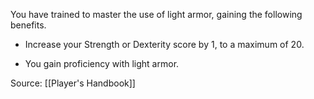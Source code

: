 You have trained to master the use of light armor, gaining the following benefits.

-   Increase your Strength or Dexterity score by 1, to a maximum of 20.

-   You gain proficiency with light armor.

Source: [[Player's Handbook]]